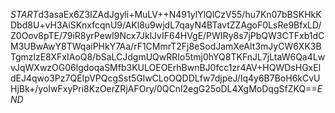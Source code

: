 $START$d3asaEx6Z3IZAdJgyli+MuLV++N491ylYlQlCzV55/hu7Kn07bBSKHkKDbd8U+vH3AiSKnxfcqnU9/AKl8u9wjdL7qayN4BTavtZZAgoF0LsRe9BfxLD/Z0Oov8pTE/79iR8yrPewI9Ncx7JklJvIF64HVgE/PWIRy8s7jPbQW3CTFxb1dCM3UBwAwY8TWqaiPHkY7Aa/rF1CMmrT2Fj8eSodJamXeAIt3mJyCW6XK3BTgmzlzE8XFxIAoQ8/bSaLCJdgmUQwRRIo5tmj0hYQ8TKFnJL7jLtaW6Qa4LwvJqWXwzOG06lgdoqaSMfb3KULOEOErhBwnBJ0fcc1zr4AV+HQWDsHGxEldEJ4qwo3Pz7QEIpVPQcgSst5GlwCLoOQDDLfw7djpeJ/Iq4y6B7BoH6kCvUHjBk+/yoIwFxyPri8KzOerZRjAFOry/0QCnl2egG25oDL4XgMoDqgSfZKQ==$END$